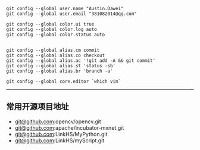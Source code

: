 
```
git config --global user.name "Austin.Dawei"
git config --global user.email "381082014@qq.com"

git config --global color.ui true
git config --global color.log auto
git config --global color.status auto


git config --global alias.cm commit
git config --global alias.co checkout
git config --global alias.ac '!git add -A && git commit'
git config --global alias.st 'status -sb'
git config --global alias.br 'branch -a'

git config --global core.editor `which vim`
```

---
## 常用开源项目地址
- git@github.com:opencv/opencv.git
- git@github.com:apache/incubator-mxnet.git 
- git@github.com:LinkHS/MyPython.git
- git@github.com:LinkHS/myScript.git
